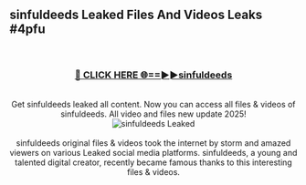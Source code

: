 ## sinfuldeeds Leaked Files And Videos Leaks #4pfu
<br>
<div align="center">
<h3><a href="https://watchclip.my.id/sinfuldeeds" rel="nofollow">🔴 CLICK HERE 🌐==►►sinfuldeeds</a></h3>
<br>
Get sinfuldeeds leaked all content. Now you can access all files & videos of sinfuldeeds. All video and files new update 2025!
<br>
<a href="https://watchclip.my.id/sinfuldeeds" rel="nofollow" data-target="animated-image.originalLink"><img src="https://i.ibb.co.com/WyWwxjT/player-gif2.gif" alt="sinfuldeeds Leaked" style="max-width: 100%; display: inline-block;" data-target="animated-image.originalImage"></a>
<br><br>
sinfuldeeds original files & videos took the internet by storm and amazed viewers on various Leaked social media platforms. sinfuldeeds, a young and talented digital creator, recently became famous thanks to this interesting files & videos.
</div>
<br>
